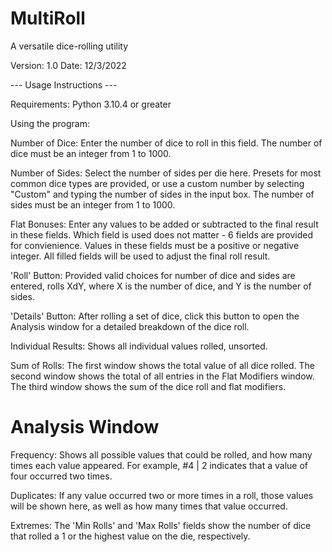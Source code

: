 # MultiRoll

A versatile dice-rolling utility

Version: 1.0
Date: 12/3/2022

--- Usage Instructions ---

Requirements:
    Python 3.10.4 or greater

Using the program:

Number of Dice:
    Enter the number of dice to roll in this field. The number of dice must be an integer from 1 to 1000.

Number of Sides:
    Select the number of sides per die here. Presets for most common dice types are provided, or use a custom number by selecting "Custom" and typing the number of sides in the input box. The number of sides must be an integer from 1 to 1000.

Flat Bonuses:
    Enter any values to be added or subtracted to the final result in these fields. Which field is used does not matter - 6 fields are provided for convienience. Values in these fields must be a positive or negative integer. All filled fields will be used to adjust the final roll result.

'Roll' Button:
    Provided valid choices for number of dice and sides are entered, rolls XdY, where X is the number of dice, and Y is the number of sides.

'Details' Button:
    After rolling a set of dice, click this button to open the Analysis window for a detailed breakdown of the dice roll.

Individual Results:
    Shows all individual values rolled, unsorted.

Sum of Rolls:
    The first window shows the total value of all dice rolled. The second window shows the total of all entries in the Flat Modifiers window. The third window shows the sum of the dice roll and flat modifiers.

# Analysis Window

Frequency:
    Shows all possible values that could be rolled, and how many times each value appeared. For example,
    #4 | 2 indicates that a value of four occurred two times.

Duplicates:
    If any value occurred two or more times in a roll, those values will be shown here, as well as how many times that value occurred.

Extremes:
    The 'Min Rolls' and 'Max Rolls' fields show the number of dice that rolled a 1 or the highest value on the die, respectively.
